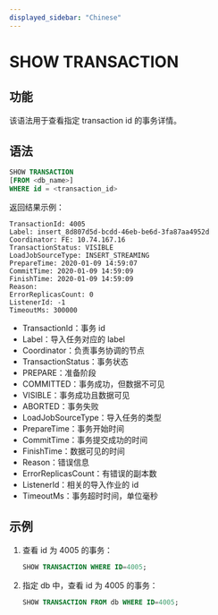 ```yaml
---
displayed_sidebar: "Chinese"
---
```


# SHOW TRANSACTION

## 功能

该语法用于查看指定 transaction id 的事务详情。

## 语法

```sql
SHOW TRANSACTION
[FROM <db_name>]
WHERE id = <transaction_id>
```

返回结果示例：

```plain text
TransactionId: 4005
Label: insert_8d807d5d-bcdd-46eb-be6d-3fa87aa4952d
Coordinator: FE: 10.74.167.16
TransactionStatus: VISIBLE
LoadJobSourceType: INSERT_STREAMING
PrepareTime: 2020-01-09 14:59:07
CommitTime: 2020-01-09 14:59:09
FinishTime: 2020-01-09 14:59:09
Reason:
ErrorReplicasCount: 0
ListenerId: -1
TimeoutMs: 300000
```

* TransactionId：事务 id
* Label：导入任务对应的 label
* Coordinator：负责事务协调的节点
* TransactionStatus：事务状态
* PREPARE：准备阶段
* COMMITTED：事务成功，但数据不可见
* VISIBLE：事务成功且数据可见
* ABORTED：事务失败
* LoadJobSourceType：导入任务的类型
* PrepareTime：事务开始时间
* CommitTime：事务提交成功的时间
* FinishTime：数据可见的时间
* Reason：错误信息
* ErrorReplicasCount：有错误的副本数
* ListenerId：相关的导入作业的 id
* TimeoutMs：事务超时时间，单位毫秒

## 示例

1. 查看 id 为 4005 的事务：

    ```sql
    SHOW TRANSACTION WHERE ID=4005;
    ```

2. 指定 db 中，查看 id 为 4005 的事务：

    ```sql
    SHOW TRANSACTION FROM db WHERE ID=4005;
    ```
